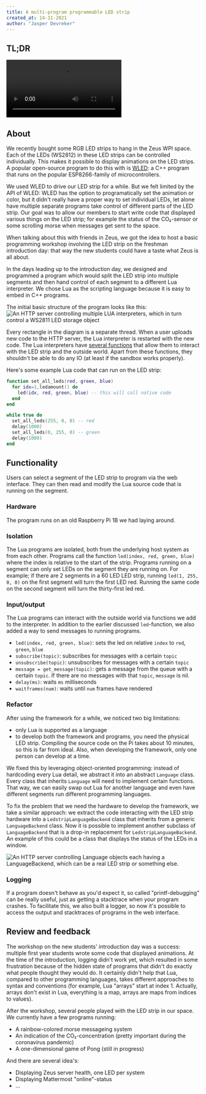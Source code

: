 ```yaml
---
title: A multi-program programmable LED strip
created_at: 14-11-2021
author: "Jasper Devreker"
---
```


## TL;DR

<video controls>
    <source src="https://zeus.ugent.be/zeuswpi/ledstrip.mp4"
            type="video/mp4">
</video>


## About

We recently bought some RGB LED strips to hang in the Zeus WPI space. Each of the LEDs (WS2812)
in these LED strips can be controlled individually. This makes it possible to display animations on
the LED strips. A popular open-source program to do this with is [WLED](https://github.com/Aircoookie/WLED):
a C++ program that runs on the popular ESP8266-family of microcontrollers.

We used WLED to drive our LED strip for a while. But we felt limited by
the API of WLED: WLED has the option to programatically set the animation or color, but it
didn't really have a proper way to set individual LEDs, let alone have multiple separate
programs take control of different parts of the LED strip. Our goal was to allow our
members to start write code that displayed various things on the LED strip; for example
the status of the CO₂-sensor or some scrolling morse when messages get sent to the space.

When talking about this with friends in Zeus, we got the idea to
host a basic programming workshop involving the LED strip on the freshman introduction
day: that way the new students could have a taste what Zeus is all about.

In the days leading up to the introduction day, we designed and programmed a program which would
split the LED strip into multiple segments and then hand control of each segment to a different Lua interpreter.
We chose Lua as the scripting language because it is easy to embed in C++ programs.

The initial basic structure of the program looks like this: ![An HTTP server controlling multiple LUA interpreters, which in turn control a WS2811 LED storage object](https://zeus.ugent.be/zeuswpi/basic-architecture-new.png)

Every rectangle in the diagram is a separate thread. When a user uploads new code to the HTTP server, the Lua interpreter is restarted with the new code. The Lua interpreters have [several functions](https://www.lua.org/pil/26.html) that allow them to interact with the LED strip and the outside world. Apart from these functions, they shouldn't be able to do any IO (at least if the sandbox works properly).

Here's some example Lua code that can run on the LED strip:


```lua
function set_all_leds(red, green, blue)
  for idx=1,ledamount() do
    led(idx, red, green, blue) -- this will call native code
  end
end

while true do
  set_all_leds(255, 0, 0) -- red
  delay(1000)
  set_all_leds(0, 255, 0) -- green
  delay(1000)
end
```

## Functionality

Users can select a segment of the LED strip to program via the web interface. They can then read and modify the Lua source code that is running on the segment.

### Hardware

The program runs on an old Raspberry Pi 1B we had laying around.

### Isolation

The Lua programs are isolated, both from the underlying host system as from each other. Programs call the function `led(index, red, green, blue)` where the index is relative to the start of the strip. Programs running on a segment can only set LEDs on the segment they are running on. For example; if there are 2 segments in a
60 LED LED strip, running `led(1, 255, 0, 0)` on the first segment will turn the first LED red. Running the same code on the second segment will turn the thirty-first led red.

### Input/output

The Lua programs can interact with the outside world via functions we add to the interpreter. In addition to the earlier discussed `led`-function, we also added a way to send messages to running programs.

- `led(index, red, green, blue)`: sets the led on relative `index` to `red`, `green`, `blue`
- `subscribe(topic)`: subscribes for messages with a certain `topic`
- `unsubscribe(topic)`: unsubscribes for messages with a certain `topic`
- `message = get_message(topic)`: gets a message from the queue with a certain `topic`. If there are no messages with that `topic`, `message` is nil.
- `delay(ms)`: waits `ms` milliseconds
- `waitframes(num)`: waits until `num` frames have rendered

### Refactor

After using the framework for a while, we noticed two big limitations:

- only Lua is supported as a language
- to develop both the framework and programs, you need the physical LED strip. Compiling the source code on the Pi takes about 10 minutes, so this is far from ideal. Also, when developing the framework, only one person can develop at a time.

We fixed this by leveraging object-oriented programming: instead of hardcoding every Lua detail, we abstract it into an abstract `Language` class. Every class that inherits `Language` will need to implement certain functions. That way, we can easily swap out Lua for another language and even have different segments run different programming languages.

To fix the problem that we need the hardware to develop the framework, we take a similar approach: we extract the code interacting with the LED strip hardware into a `LedstripLanguageBackend` class that inherits from a generic `LanguageBackend` class. Now it is possible to implement another subclass of `LanguageBackend` that is a drop-in replacement for `LedstripLanguageBackend`. An example of this could be a class that displays the status of the LEDs in a window.

![An HTTP server controlling Language objects each having a LanguageBackend, which can be a real LED strip or something else.](https://zeus.ugent.be/zeuswpi/architecture-refactored.png)

### Logging

If a program doesn't behave as you'd expect it, so called "printf-debugging" can be really useful, just as getting a stacktrace when your program crashes. To facilitate this, we also built a logger, so now it's possible to access the output and stacktraces of programs in the web interface.

## Review and feedback

The workshop on the new students' introduction day was a success: multiple first year students wrote some code that displayed animations. At the time of the introduction, logging didn't work yet, which resulted in some frustration because of the hidden state of programs that didn't do exactly what people thought they would do. It certainly didn't help that Lua, compared to other programming languages, takes different approaches to syntax and conventions (for example, Lua "arrays" start at index 1. Actually, arrays don't exist in Lua, everything is a map, arrays are maps from indices to values).

After the workshop, several people played with the LED strip in our space. We currently have a few programs running:

- A rainbow-colored morse messageing system
- An indication of the CO₂-concentration (pretty important during the coronavirus pandemic)
- A one-dimensional game of Pong (still in progress)

And there are several idea's:

- Displaying Zeus server health, one LED per system
- Displaying Mattermost "online"-status
- ...

